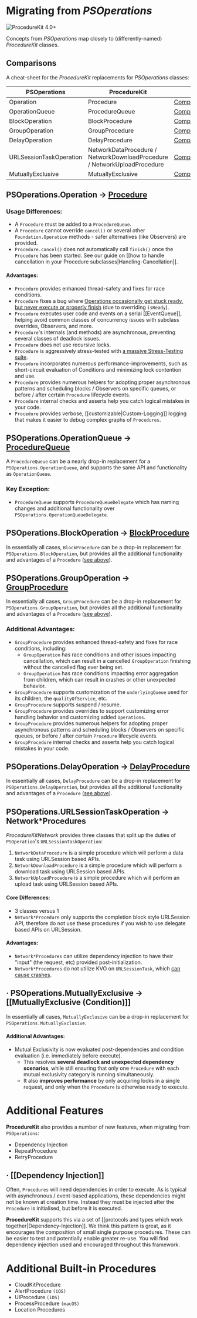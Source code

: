 # Migrating from _PSOperations_

![ProcedureKit 4.0+](https://img.shields.io/badge/ProcedureKit-4.0⁺-blue.svg)

Concepts from _PSOperations_ map closely to (differently-named) _ProcedureKit_ classes.

## Comparisons

A cheat-sheet for the _ProcedureKit_ replacements for _PSOperations_ classes:

| PSOperations   | ProcedureKit   |             |
|----------------|----------------|:--------------------------:|
| Operation      | Procedure      | [Compare](#-psoperationsoperation--procedure)  |
| OperationQueue | ProcedureQueue | [Compare](#-psoperationsoperationqueue--procedurequeue) |
| BlockOperation | BlockProcedure | [Compare](#-psoperationsblockoperation--blockprocedure) |
| GroupOperation | GroupProcedure | [Compare](#-psoperationsgroupoperation--groupprocedure) |
| DelayOperation | DelayProcedure | [Compare](#-psoperationsdelayoperation--delayprocedure) |
| URLSessionTaskOperation | NetworkDataProcedure / NetworkDownloadProcedure / NetworkUploadProcedure | [Compare](#-psoperationsurlsessiontaskoperation--networkprocedures) |
| MutuallyExclusive | MutuallyExclusive | [Compare](#-psoperationsmutuallyexclusive--mutuallyexclusive-condition) |


## PSOperations.Operation → [Procedure](Classes\Procedure.html)

### Usage Differences:
- A `Procedure` must be added to a `ProcedureQueue`.
- A `Procedure` cannot override `cancel()` or several other `Foundation.Operation` methods - safer alternatives (like Observers) are provided.
- `Procedure.cancel()` does not automatically call `finish()` once the `Procedure` has been started. See our guide on [[how to handle cancellation in your Procedure subclasses|Handling-Cancellation]].

#### Advantages:
- `Procedure` provides enhanced thread-safety and fixes for race conditions.
- `Procedure` fixes a bug where [Operations occasionally get stuck ready, but never execute or properly finish](https://github.com/ProcedureKit/ProcedureKit/issues/175#issuecomment-208004960) (due to overriding `isReady`).
- `Procedure` executes user code and events on a serial [[EventQueue]], helping avoid common classes of concurrency issues with subclass overrides, Observers, and more.
- `Procedure`'s internals (and methods) are asynchronous, preventing several classes of deadlock issues.
- `Procedure` does not use recursive locks.
- `Procedure` is aggressively stress-tested with [a massive Stress-Testing suite](https://github.com/ProcedureKit/ProcedureKit/tree/development/Tests/ProcedureKitStressTests).
- `Procedure` incorporates numerous performance-improvements, such as short-circuit evaluation of Conditions and minimizing lock contention and use.
- `Procedure` provides numerous helpers for adopting proper asynchronous patterns and scheduling blocks / Observers on specific queues, or before / after certain `Procedure` lifecycle events.
- `Procedure` internal checks and asserts help you catch logical mistakes in your code.
- `Procedure` provides verbose, [[customizable|Custom-Logging]] logging that makes it easier to debug complex graphs of `Procedures`.

## PSOperations.OperationQueue → [ProcedureQueue](Classes\ProcedureQueue.html)

A `ProcedureQueue` can be a nearly drop-in replacement for a `PSOperations.OperationQueue`, and supports the same API and functionality as `OperationQueue`.

### Key Exception:
- `ProcedureQueue` supports `ProcedureQueueDelegate` which has naming changes and additional functionality over `PSOperations.OperationQueueDelegate`.

## PSOperations.BlockOperation → [BlockProcedure](Classes\BlockProcedure.html)

In essentially all cases, `BlockProcedure` can be a drop-in replacement for `PSOperations.BlockOperation`, but provides all the additional functionality and advantages of a `Procedure` ([see above](#-psoperationsoperation--procedure)).

## PSOperations.GroupOperation → [GroupProcedure](Classes\GroupProcedure.html)

In essentially all cases, `GroupProcedure` can be a drop-in replacement for `PSOperations.GroupOperation`, but provides all the additional functionality and advantages of a `Procedure` ([see above](#-psoperationsoperation--procedure)).

### Additional Advantages:

- `GroupProcedure` provides enhanced thread-safety and fixes for race conditions, including:
    - `GroupOperation` has race conditions and other issues impacting cancellation, which can result in a cancelled `GroupOperation` finishing without the cancelled flag ever being set.
    - `GroupOperation` has race conditions impacting error aggregation from children, which can result in crashes or other unexpected behavior.
- `GroupProcedure` supports customization of the `underlyingQueue` used for its children, the `qualityOfService`, etc.
- `GroupProcedure` supports suspend / resume.
- `GroupProcedure` provides overrides to support customizing error handling behavior and customizing added `Operations`.
- `GroupProcedure` provides numerous helpers for adopting proper asynchronous patterns and scheduling blocks / Observers on specific queues, or before / after certain `Procedure` lifecycle events.
- `GroupProcedure` internal checks and asserts help you catch logical mistakes in your code.

## PSOperations.DelayOperation → [DelayProcedure](Classes\DelayProcedure.html)

In essentially all cases, `DelayProcedure` can be a drop-in replacement for `PSOperations.DelayOperation`, but provides all the additional functionality and advantages of a `Procedure` ([see above](#-psoperationsoperation--procedure)).

## PSOperations.URLSessionTaskOperation → Network*Procedures

_ProcedureKitNetwork_ provides three classes that split up the duties of `PSOperation`'s `URLSessionTaskOperation`:

1. `NetworkDataProcedure` is a simple procedure which will perform a data task using URLSession based APIs.
2. `NetworkDownloadProcedure` is a simple procedure which will perform a download task using URLSession based APIs.
3. `NetworkUploadProcedure` is a simple procedure which will perform an upload task using URLSession based APIs.

#### Core Differences:

- 3 classes versus 1
- `Network*Procedure` only supports the completion block style URLSession API, therefore do not use these procedures if you wish to use delegate based APIs on URLSession.

#### Advantages:

- `Network*Procedures` can utilize dependency injection to have their "input" (the request, etc) provided post-initialization.
- `Network*Procedures` do not utilize KVO on `URLSessionTask`, which [can cause crashes](https://github.com/ProcedureKit/ProcedureKit/issues/320).

## · PSOperations.MutuallyExclusive → [[MutuallyExclusive (Condition)]]

In essentially all cases, `MutuallyExclusive` can be a drop-in replacement for `PSOperations.MutuallyExclusive`.

#### Additional Advantages:

- Mutual Exclusivity is now evaluated post-dependencies and condition evaluation (i.e. immediately before execute).
    - This resolves **several deadlock and unexpected dependency scenarios**, while still ensuring that only one `Procedure` with each mutual exclusivity category is running simultaneously.
    - It also **improves performance** by only acquiring locks in a single request, and only when the `Procedure` is otherwise ready to execute.

# Additional Features

**ProcedureKit** also provides a number of new features, when migrating from `PSOperations`:

- Dependency Injection
- RepeatProcedure
- RetryProcedure

## · [[Dependency Injection]]

Often, `Procedures` will need dependencies in order to execute. As is typical with asynchronous / event-based applications, these dependencies might not be known at creation time. Instead they must be injected after the `Procedure` is initialised, but before it is executed.

**ProcedureKit** supports this via a set of [[protocols and types which work together|Dependency-Injection]]. We think this pattern is great, as it encourages the composition of small single purpose procedures. These can be easier to test and potentially enable greater re-use. You will find dependency injection used and encouraged throughout this framework.

# Additional Built-in Procedures

- CloudKitProcedure
- AlertProcedure `(iOS)`
- UIProcedure `(iOS)`
- ProcessProcedure `(macOS)`
- Location Procedures